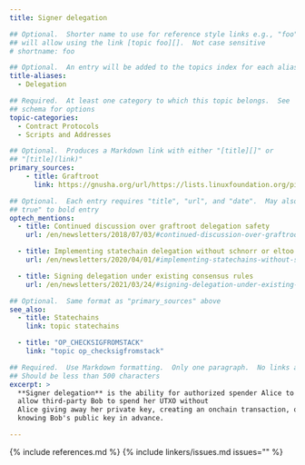 ```yaml
---
title: Signer delegation

## Optional.  Shorter name to use for reference style links e.g., "foo"
## will allow using the link [topic foo][].  Not case sensitive
# shortname: foo

## Optional.  An entry will be added to the topics index for each alias
title-aliases:
  - Delegation

## Required.  At least one category to which this topic belongs.  See
## schema for options
topic-categories:
  - Contract Protocols
  - Scripts and Addresses

## Optional.  Produces a Markdown link with either "[title][]" or
## "[title](link)"
primary_sources:
    - title: Graftroot
      link: https://gnusha.org/url/https://lists.linuxfoundation.org/pipermail/bitcoin-dev/2018-February/015700.html

## Optional.  Each entry requires "title", "url", and "date".  May also use "feature:
## true" to bold entry
optech_mentions:
  - title: Continued discussion over graftroot delegation safety
    url: /en/newsletters/2018/07/03/#continued-discussion-over-graftroot-safety

  - title: Implementing statechain delegation without schnorr or eltoo
    url: /en/newsletters/2020/04/01/#implementing-statechains-without-schnorr-or-eltoo

  - title: Signing delegation under existing consensus rules
    url: /en/newsletters/2021/03/24/#signing-delegation-under-existing-consensus-rules

## Optional.  Same format as "primary_sources" above
see_also:
  - title: Statechains
    link: topic statechains

  - title: "OP_CHECKSIGFROMSTACK"
    link: "topic op_checksigfromstack"

## Required.  Use Markdown formatting.  Only one paragraph.  No links allowed.
## Should be less than 500 characters
excerpt: >
  **Signer delegation** is the ability for authorized spender Alice to
  allow third-party Bob to spend her UTXO without
  Alice giving away her private key, creating an onchain transaction, or
  knowing Bob's public key in advance.

---
```


{% include references.md %}
{% include linkers/issues.md issues="" %}
